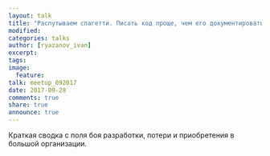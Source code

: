 ```yaml
---
layout: talk
title: "Распутываем спагетти. Писать код проще, чем его документировать"
modified:
categories: talks
author: [ryazanov_ivan]
excerpt:
tags:
image:
  feature:
talk: meetup_092017
date: 2017-09-28
comments: true
share: true
announce: true
---
```


Краткая сводка с поля боя разработки, потери и приобретения в большой организации.